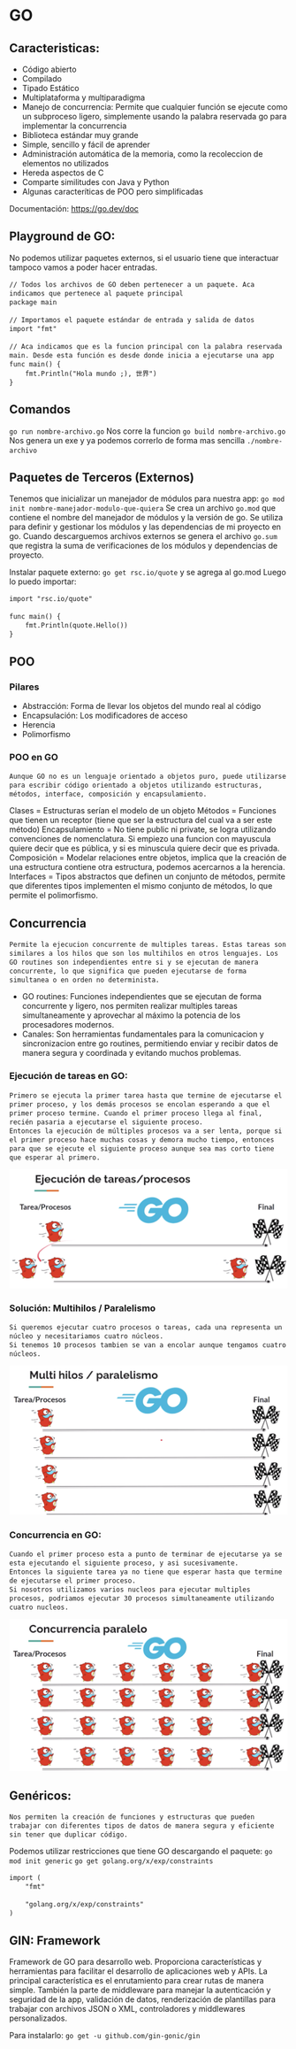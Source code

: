 # GO
## Caracteristicas:
- Código abierto
- Compilado
- Tipado Estático
- Multiplataforma y multiparadigma
- Manejo de concurrencia: Permite que cualquier función se ejecute como un subproceso ligero, simplemente usando la palabra reservada go para implementar la concurrencia
- Biblioteca estándar muy grande
- Simple, sencillo y fácil de aprender
- Administración automática de la memoria, como la recoleccion de elementos no utilizados
- Hereda aspectos de C
- Comparte similitudes con Java y Python
- Algunas caracteríticas de POO pero simplificadas

Documentación: https://go.dev/doc

## Playground de GO:
No podemos utilizar paquetes externos, si el usuario tiene que interactuar tampoco vamos a poder hacer entradas.
````
// Todos los archivos de GO deben pertenecer a un paquete. Aca indicamos que pertenece al paquete principal
package main

// Importamos el paquete estándar de entrada y salida de datos
import "fmt"

// Aca indicamos que es la funcion principal con la palabra reservada main. Desde esta función es desde donde inicia a ejecutarse una app
func main() {
	fmt.Println("Hola mundo ;), 世界")
}
````

## Comandos
`go run nombre-archivo.go` Nos corre la funcion
`go build nombre-archivo.go` Nos genera un exe y ya podemos correrlo de forma mas sencilla
`./nombre-archivo`

## Paquetes de Terceros (Externos)
Tenemos que inicializar un manejador de módulos para nuestra app: `go mod init nombre-manejador-modulo-que-quiera`
Se crea un archivo `go.mod` que contiene el nombre del manejador de módulos y la versión de go. 
Se utiliza para definir y gestionar los módulos y las dependencias de mi proyecto en go.
Cuando descarguemos archivos externos se genera el archivo `go.sum` que registra la suma de verificaciones de los módulos y dependencias de proyecto.

Instalar paquete externo: `go get rsc.io/quote` y se agrega al go.mod
Luego lo puedo importar:
````
import "rsc.io/quote"

func main() {
    fmt.Println(quote.Hello())
}
````

## POO
### Pilares
- Abstracción: Forma de llevar los objetos del mundo real al código
- Encapsulación: Los modificadores de acceso
- Herencia
- Polimorfismo

### POO en GO
````
Aunque GO no es un lenguaje orientado a objetos puro, puede utilizarse para escribir código orientado a objetos utilizando estructuras, métodos, interface, composición y encapsulamiento.
````

Clases = Estructuras serían el modelo de un objeto
Métodos = Funciones que tienen un receptor (tiene que ser la estructura del cual va a ser este método)
Encapsulamiento = No tiene public ni private, se logra utilizando convenciones de nomenclatura.
Si empiezo una funcion con mayuscula quiere decir que es pública, y si es minuscula quiere decir que es privada.
Composición = Modelar relaciones entre objetos, implica que la creación de una estructura contiene otra estructura, podemos acercarnos a la herencia.
Interfaces = Tipos abstractos que definen un conjunto de métodos, permite que diferentes tipos implementen el mismo conjunto de métodos, lo que permite el polimorfismo. 

## Concurrencia
````
Permite la ejecucion concurrente de multiples tareas. Estas tareas son similares a los hilos que son los multihilos en otros lenguajes. Los GO routines son independientes entre si y se ejecutan de manera concurrente, lo que significa que pueden ejecutarse de forma simultanea o en orden no determinista.
````
- GO routines: Funciones independientes que se ejecutan de forma concurrente y ligero, nos permiten realizar multiples tareas simultaneamente y aprovechar al máximo la potencia de los procesadores modernos.
- Canales: Son herramientas fundamentales para la comunicacion y sincronizacion entre go routines, permitiendo enviar y recibir datos de manera segura y coordinada y evitando muchos problemas.

### Ejecución de tareas en GO:
````
Primero se ejecuta la primer tarea hasta que termine de ejecutarse el primer proceso, y los demás procesos se encolan esperando a que el primer proceso termine. Cuando el primer proceso llega al final, recién pasaria a ejecutarse el siguiente proceso.
Entonces la ejecución de múltiples procesos va a ser lenta, porque si el primer proceso hace muchas cosas y demora mucho tiempo, entonces para que se ejecute el siguiente proceso aunque sea mas corto tiene que esperar al primero.
````
![Procesos](concurrence/processes.png)

### Solución: Multihilos / Paralelismo
````
Si queremos ejecutar cuatro procesos o tareas, cada una representa un núcleo y necesitariamos cuatro núcleos. 
Si tenemos 10 procesos tambien se van a encolar aunque tengamos cuatro núcleos.
````
![Multi Hilos](concurrence/multithread.png)

### Concurrencia en GO:
````
Cuando el primer proceso esta a punto de terminar de ejecutarse ya se esta ejecutando el siguiente proceso, y asi sucesivamente.
Entonces la siguiente tarea ya no tiene que esperar hasta que termine de ejecutarse el primer proceso. 
Si nosotros utilizamos varios nucleos para ejecutar multiples procesos, podriamos ejecutar 30 procesos simultaneamente utilizando cuatro nucleos.
````
![Concurrencia](concurrence/concurrence.png)

## Genéricos:
````
Nos permiten la creación de funciones y estructuras que pueden trabajar con diferentes tipos de datos de manera segura y eficiente sin tener que duplicar código.
````
Podemos utilizar restricciones que tiene GO descargando el paquete:
`go mod init generic`
`go get golang.org/x/exp/constraints`
````
import (
	"fmt"

	"golang.org/x/exp/constraints"
)
````

## GIN: Framework
Framework de GO para desarrollo web. Proporciona características y herramientas para facilitar el desarrollo de aplicaciones web y APIs.
La principal característica es el enrutamiento para crear rutas de manera simple. También la parte de middleware para manejar la autenticación y seguridad de la app, validación de datos, renderización de plantillas para trabajar con archivos JSON o XML, controladores y middlewares personalizados.

Para instalarlo:
`go get -u github.com/gin-gonic/gin`